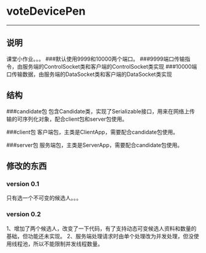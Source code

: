# voteDevicePen
*****

## 说明
课堂小作业。。。
###默认使用9999和10000两个端口。
###9999端口传输指令，由服务端的ControlSocket类和客户端的ControlSocket类实现
###10000端口传输数据，由服务端的DataSocket类和客户端的DataSocket类实现

## 结构

###candidate包
包含Candidate类，实现了Serializable接口，用来在网络上传输的可序列化对象，配合client包和server包使用。

###client包
客户端包，主类是ClientApp，需要配合candidate包使用。

###server包
服务端包，主类是ServerApp，需要配合candidate包使用。

## 修改的东西

### version 0.1
只有选一个不可变的候选人。。。

### version 0.2
1、增加了两个候选人，改变了一下代码，有了支持动态可变候选人资料和数量的基础，但功能还未实现。
2、服务端处理请求时由单个处理改为并发处理，但没使用线程池，所以不能限制并发线程数量。
